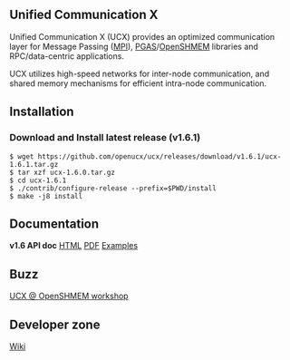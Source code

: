 ## Unified Communication X

Unified Communication X (UCX) provides an optimized communication
layer for Message Passing ([MPI](https://www.mpi-forum.org/)),
[PGAS](http://www.pgas.org/)/[OpenSHMEM](http://www.openshmem.org/)
libraries and RPC/data-centric applications.

UCX utilizes high-speed networks for inter-node communication, and
shared memory mechanisms for efficient intra-node communication.

## Installation

### Download and Install latest release (v1.6.1)

```console
$ wget https://github.com/openucx/ucx/releases/download/v1.6.1/ucx-1.6.1.tar.gz
$ tar xzf ucx-1.6.0.tar.gz
$ cd ucx-1.6.1
$ ./contrib/configure-release --prefix=$PWD/install
$ make -j8 install
```

## Documentation

**v1.6 API doc**   [HTML](api/v1.6/html) [PDF](api/v1.6/ucx.pdf)
   [Examples](https://github.com/openucx/ucx/tree/v1.6.x/test/examples)

## Buzz
   [UCX @ OpenSHMEM workshop](http://www.openucx.org/wp-content/uploads/2015/08/UCX_OpenSHMEM_2015.pdf)

## Developer zone
   [Wiki](https://github.com/openucx/ucx/wiki)
